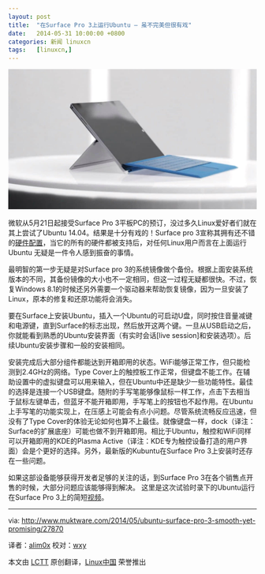 ```yaml
---
layout: post
title:	"在Surface Pro 3上运行Ubuntu – 虽不完美但很有戏"
date:	2014-05-31 10:00:00 +0800 
categories:	新闻 linuxcn 
tags:	[linuxcn,]
---
```



![](/Asserts/Images/album/201405/30/224554wvlzdvhmhvzbhliv.jpg)


微软从5月21日起接受Surface Pro 3平板PC的预订，没过多久Linux爱好者们就在其上尝试了Ubuntu 14.04。结果是十分有戏的！Surface pro 3宣称其拥有还不错的[硬件配置](http://www.microsoft.com/surface/en-us/products/surface-pro-3)，当它的所有的硬件都被支持后，对任何Linux用户而言在上面运行 Ubuntu 无疑是一件令人感到振奋的事情。


最明智的第一步无疑是对Surface pro 3的系统镜像做个备份。根据上面安装系统版本的不同，其备份镜像的大小也不一定相同，但这一过程无疑都很快。不过，恢复Windows 8.1的时候还另外需要一个驱动器来帮助恢复镜像，因为一旦安装了Linux，原本的修复和还原功能将会消失。


要在Surface上安装Ubuntu，插入一个Ubuntu的可启动U盘，同时按住音量减键和电源键，直到Surface的标志出现，然后放开这两个键。一旦从USB启动之后，你就能看到熟悉的Ubuntu安装界面（有实时会话[live session]和安装选项）。后续Ubuntu安装步骤和一般的安装相同。


安装完成后大部分组件都能达到开箱即用的状态。WiFi能够正常工作，但只能检测到2.4GHz的网络。Type Cover上的触控板工作正常，但键盘不能工作。在辅助设置中的虚拟键盘可以用来输入，但在Ubuntu中还是缺少一些功能特性。最佳的选择是连接一个USB键盘。随附的手写笔能够像鼠标一样工作，点击下去相当于鼠标左键单击，但蓝牙不能开箱即用，手写笔上的按钮也不起作用。在Ubuntu上手写笔的功能实现上，在压感上可能会有点小问题。尽管系统流畅反应迅速，但没有了Type Cover的体验无论如何也算不上最佳。就像键盘一样，dock（译注：Surface的扩展底座）可能也做不到开箱即用。相比于Ubuntu，触控和WiFi同样可以开箱即用的KDE的Plasma Active（译注：KDE专为触控设备打造的用户界面）会是个更好的选择。另外，最新版的Kubuntu在Surface Pro 3上安装时还存在一些问题。


如果这部设备能够获得开发者足够的关注的话，到Surface Pro 3在各个销售点开售的时候，大部分问题应该能够得到解决。 这里是这次试验时录下的Ubuntu运行在Surface Pro 3上的简短[视频](https://www.youtube.com/watch?v=mRH-c2_kDA4)。




---


via: <http://www.muktware.com/2014/05/ubuntu-surface-pro-3-smooth-yet-promising/27870>


译者：[alim0x](https://github.com/alim0x) 校对：[wxy](https://github.com/wxy)


本文由 [LCTT](https://github.com/LCTT/TranslateProject) 原创翻译，[Linux中国](http://linux.cn/) 荣誉推出
